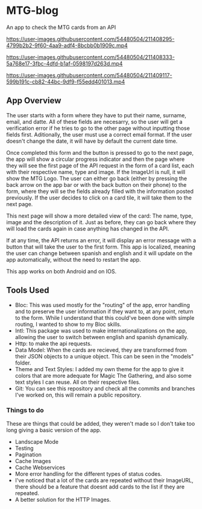 # MTG-blog
An app to check the MTG cards from an API


https://user-images.githubusercontent.com/54480504/211408295-4799b2b2-9f60-4aa9-adf4-8bcbb0b1909c.mp4

https://user-images.githubusercontent.com/54480504/211408333-5a768e17-3fbc-4dfd-b1af-0598197d263d.mp4

https://user-images.githubusercontent.com/54480504/211409117-599b191c-cb82-44bc-9df9-f55edd401013.mp4


## App Overview
The user starts with a form where they have to put their name, surname, email, and datte. All of these fields are necesarry, so the user will get a verification error if he tries to go to the other page without inputting those fields first. Aditionally, the user must use a correct email format. If the user doesn't change the date, it will have by default the current date time.

Once completed this form and the button is pressed to go to the next page, the app will show a circular progress indicator and then the page where they will see the first page of the API request in the form of a card list, each with their respective name, type and image. If the ImageUrl is null, it will show the MTG Logo. The user can either go back (either by pressing the back arrow on the app bar or with the back button on their phone) to the form, where they will se the fields already filled with the information posted previously. If the user decides to click on a card tile, it will take them to the next page.

This next page will show a more detailed view of the card: The name, type, image and the description of it. Just as before, they can go back where they will load the cards again in case anything has changed in the API.

If at any time, the API returns an error, it will display an error message with a button that will take the user to the first form. This app is localized, meaning the user can change between spanish and english and it will update on the app automatically, without the need to restart the app. 

This app works on both Android and on IOS.

## Tools Used

* Bloc: This was used mostly for the "routing" of the app, error handling and to preserve the user information if they want to, at any point, return to the form. While I understand that this could've been done with simple routing, I wanted to show to my Bloc skills.
* Intl: This package was used to make internationalizations on the app, allowing the user to switch between english and spanish dynamically.
* Http: to make the api requests.
* Data Model: When the cards are recieved, they are transformed from their JSON objects to a unique object. This can be seen in the "models" folder.
* Theme and Text Styles: I added my own theme for the app to give it colors that are more adequate for Magic The Gathering, and also some text styles I can reuse. All on their respective files.
* Git: You can see this repository and check all the commits and branches I've worked on, this will remain a public repository.

### Things to do

These are things that could be added, they weren't made so I don't take too long giving a basic version of the app.

* Landscape Mode
* Testing
* Pagination
* Cache Images
* Cache Webservices
* More error handling for the different types of status codes.
* I've noticed that a lot of the cards are repeated without their ImageURL, there should be a feature that doesnt add cards to the list if they are repeated.
* A better solution for the HTTP Images.
